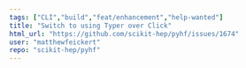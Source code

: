 ```yaml
---
tags: ["CLI","build","feat/enhancement","help-wanted"]
title: "Switch to using Typer over Click"
html_url: "https://github.com/scikit-hep/pyhf/issues/1674"
user: "matthewfeickert"
repo: "scikit-hep/pyhf"
---
```


